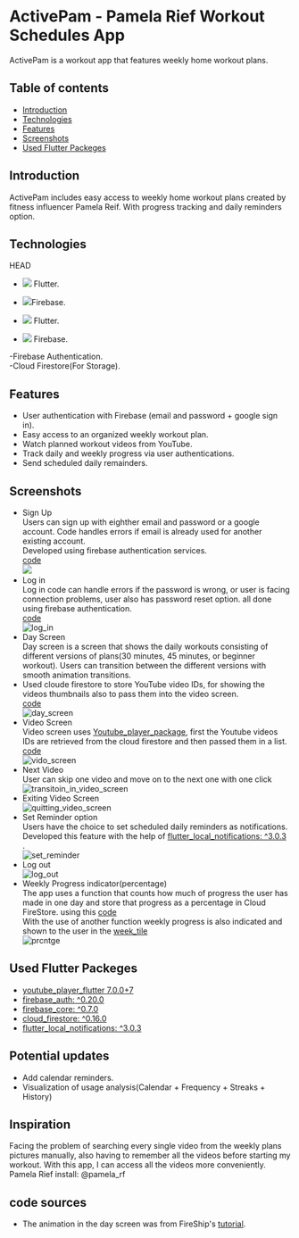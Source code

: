 # ActivePam - Pamela Rief Workout Schedules App
 
ActivePam is a workout app that features weekly home workout plans.
 
## Table of contents
* [Introduction](#Introduction)
* [Technologies](#Technologies)
* [Features](#Features)
* [Screenshots](#Screenshots)
* [Used Flutter Packeges](#Packages)
 
    
## Introduction
 
ActivePam includes easy access to weekly home workout plans created by fitness influencer Pamela Reif. With progress tracking and daily reminders option.
 
## Technologies
 HEAD
* ![](<img src="https://img.icons8.com/color/48/000000/flutter.png"/>) Flutter.
* ![](<img src="https://img.icons8.com/color/48/000000/firebase.png"/>)Firebase. <br/>

*  <img src="https://img.icons8.com/color/48/000000/flutter.png"/> Flutter.
*  <img src="https://img.icons8.com/color/48/000000/firebase.png"/> Firebase. <br/>

-Firebase Authentication. <br/>
-Cloud Firestore(For Storage). <br/>
 
## Features
* User authentication with Firebase (email and password + google sign in).
* Easy access to an organized weekly workout plan.
* Watch planned workout videos from YouTube.
* Track daily and weekly progress via user authentications.
* Send scheduled daily remainders.
 
## Screenshots
* Sign Up <br/>
Users can sign up with eighther email and password or a google account.
Code handles errors if email is already used for another existing account. <br/>Developed using firebase authentication services.<br/>
[code](https://github.com/CypherZox/ActivePam/blob/master/lib/screens/register.dart) <br/>
![](sign_up_new.gif)
* Log in <br/>
Log in code can handle errors if the password is wrong, or user is facing connection problems, user also has password reset option. all done using firebase authentication. <br/>
[code](https://github.com/CypherZox/ActivePam/blob/master/lib/screens/log_in.dart)<br/> 
![log_in](log_in_new.gif)
* Day Screen <br/>
Day screen is a screen that shows the daily workouts consisting of different versions of plans(30 minutes, 45 minutes, or beginner workout). Users can transition between the different versions with smooth animation transitions.
* Used cloude firestore to store YouTube video IDs, for showing the videos thumbnails also to pass them into the video screen. <br/>
[code](https://github.com/CypherZox/ActivePam/blob/master/lib/screens/DayScreen.dart) <br/>
![day_screen](day_new1.gif)
* Video Screen <br/>
Video screen uses [Youtube_player_package](https://pub.dev/packages/youtube_player_flutter), first the Youtube videos IDs are retrieved from the cloud firestore and then passed them in a list. <br/>
[code](https://github.com/CypherZox/ActivePam/blob/master/lib/screens/vid_screen.dart) <br/>
![vido_screen](vid_screen_1_new.gif)
* Next Video <br/>
User can skip one video and move on to the next one with one click <br/>
![transitoin_in_video_screen](vid_trans_new.gif)
* Exiting Video Screen <br/>
![quitting_video_screen](quit_vid.gif)
* Set Reminder option <br/>
Users have the choice to set scheduled daily reminders as notifications.
Developed this feature with the help of [flutter_local_notifications: ^3.0.3](https://pub.dev/packages/flutter_local_notifications) . <br/>
![set_reminder](set_reminder_new.gif)
* Log out  <br/>
![log_out](log_out_new.gif)
* Weekly Progress indicator(percentage) <br/>
The app uses a function that counts how much of progress the user has made in one day and store that progress as a percentage in Cloud FireStore. using this [code](https://github.com/CypherZox/ActivePam/blob/master/lib/data/percentage_logic.dart) <br/> 
With the use of another function weekly progress is also indicated and shown to the user in the [week_tile](https://github.com/CypherZox/ActivePam/blob/master/lib/widgets/weektile2.dart)<br/>
![prcntge](progress_indi_new.gif)
 
## Used Flutter Packeges
* [youtube_player_flutter 7.0.0+7](https://pub.dev/packages/youtube_player_flutter)
* [firebase_auth: ^0.20.0](https://pub.dev/packages/firebase_auth)
* [firebase_core: ^0.7.0](https://pub.dev/packages/firebase_core)
* [cloud_firestore: ^0.16.0](https://pub.dev/packages/cloud_firestore)
* [flutter_local_notifications: ^3.0.3](https://pub.dev/packages/flutter_local_notifications)
 
 
## Potential updates 
* Add calendar reminders.
* Visualization of usage analysis(Calendar + Frequency + Streaks + History)
 
## Inspiration 
Facing the problem of searching every single video from the weekly plans pictures manually, also having to remember all the videos before starting my workout.
With this app, I can access all the videos more conveniently.
Pamela Rief install: @pamela_rf
 
## code sources
* The animation in the day screen was from FireShip's [tutorial](https://fireship.io/lessons/flutter-slider-like-reflectly/).
 


